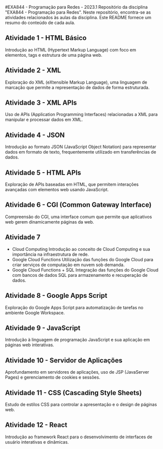 #EXA844 - Programação para Redes - 2023.1
Repositório da disciplina "EXA844 - Programação para Redes". Neste repositório, encontra-se as atividades relacionados às aulas da disciplina. Este README fornece um resumo do conteúdo de cada aula.

## Atividade 1 - HTML Básico
Introdução ao HTML (Hypertext Markup Language) com foco em elementos, tags e estrutura de uma página web.

## Atividade 2 - XML
Exploração do XML (eXtensible Markup Language), uma linguagem de marcação que permite a representação de dados de forma estruturada.

## Atividade 3 - XML APIs
Uso de APIs (Application Programming Interfaces) relacionadas a XML para manipular e processar dados em XML.

## Atividade 4 - JSON
Introdução ao formato JSON (JavaScript Object Notation) para representar dados em formato de texto, frequentemente utilizado em transferências de dados.

## Atividade 5 - HTML APIs
Exploração de APIs baseadas em HTML, que permitem interações avançadas com elementos web usando JavaScript.

## Atividade 6 - CGI (Common Gateway Interface)
Compreensão do CGI, uma interface comum que permite que aplicativos web gerem dinamicamente páginas da web.

## Atividade 7 
- Cloud Computing
Introdução ao conceito de Cloud Computing e sua importância na infraestrutura de rede.
- Google Cloud Functions
Utilização das funções do Google Cloud para criar serviços de computação em nuvem sob demanda.
- Google Cloud Functions + SQL
Integração das funções do Google Cloud com bancos de dados SQL para armazenamento e recuperação de dados.

## Atividade 8 - Google Apps Script
Exploração do Google Apps Script para automatização de tarefas no ambiente Google Workspace.

## Atividade 9 - JavaScript
Introdução à linguagem de programação JavaScript e sua aplicação em páginas web interativas.

## Atividade 10 - Servidor de Aplicações
Aprofundamento em servidores de aplicações, uso de JSP (JavaServer Pages) e gerenciamento de cookies e sessões.

## Atividade 11 - CSS (Cascading Style Sheets)
Estudo de estilos CSS para controlar a apresentação e o design de páginas web.

##  Atividade 12 - React
Introdução ao framework React para o desenvolvimento de interfaces de usuário interativas e dinâmicas.
